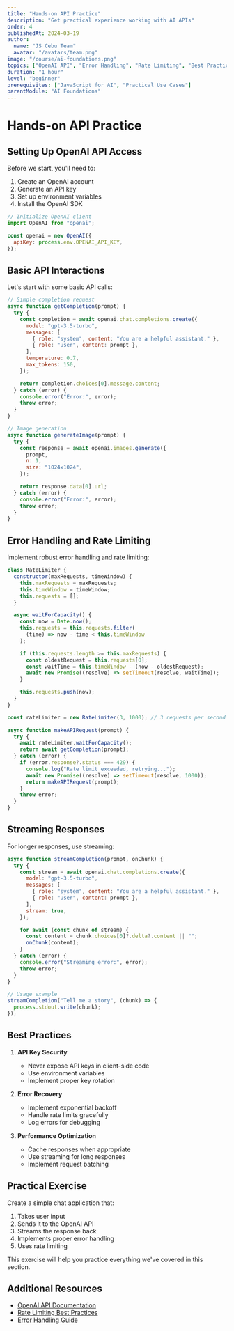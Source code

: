 ```yaml
---
title: "Hands-on API Practice"
description: "Get practical experience working with AI APIs"
order: 4
publishedAt: 2024-03-19
author:
  name: "JS Cebu Team"
  avatar: "/avatars/team.png"
image: "/course/ai-foundations.png"
topics: ["OpenAI API", "Error Handling", "Rate Limiting", "Best Practices"]
duration: "1 hour"
level: "beginner"
prerequisites: ["JavaScript for AI", "Practical Use Cases"]
parentModule: "AI Foundations"
---
```


# Hands-on API Practice

## Setting Up OpenAI API Access

Before we start, you'll need to:

1. Create an OpenAI account
2. Generate an API key
3. Set up environment variables
4. Install the OpenAI SDK

```javascript
// Initialize OpenAI client
import OpenAI from "openai";

const openai = new OpenAI({
  apiKey: process.env.OPENAI_API_KEY,
});
```

## Basic API Interactions

Let's start with some basic API calls:

```javascript
// Simple completion request
async function getCompletion(prompt) {
  try {
    const completion = await openai.chat.completions.create({
      model: "gpt-3.5-turbo",
      messages: [
        { role: "system", content: "You are a helpful assistant." },
        { role: "user", content: prompt },
      ],
      temperature: 0.7,
      max_tokens: 150,
    });

    return completion.choices[0].message.content;
  } catch (error) {
    console.error("Error:", error);
    throw error;
  }
}

// Image generation
async function generateImage(prompt) {
  try {
    const response = await openai.images.generate({
      prompt,
      n: 1,
      size: "1024x1024",
    });

    return response.data[0].url;
  } catch (error) {
    console.error("Error:", error);
    throw error;
  }
}
```

## Error Handling and Rate Limiting

Implement robust error handling and rate limiting:

```javascript
class RateLimiter {
  constructor(maxRequests, timeWindow) {
    this.maxRequests = maxRequests;
    this.timeWindow = timeWindow;
    this.requests = [];
  }

  async waitForCapacity() {
    const now = Date.now();
    this.requests = this.requests.filter(
      (time) => now - time < this.timeWindow
    );

    if (this.requests.length >= this.maxRequests) {
      const oldestRequest = this.requests[0];
      const waitTime = this.timeWindow - (now - oldestRequest);
      await new Promise((resolve) => setTimeout(resolve, waitTime));
    }

    this.requests.push(now);
  }
}

const rateLimiter = new RateLimiter(3, 1000); // 3 requests per second

async function makeAPIRequest(prompt) {
  try {
    await rateLimiter.waitForCapacity();
    return await getCompletion(prompt);
  } catch (error) {
    if (error.response?.status === 429) {
      console.log("Rate limit exceeded, retrying...");
      await new Promise((resolve) => setTimeout(resolve, 1000));
      return makeAPIRequest(prompt);
    }
    throw error;
  }
}
```

## Streaming Responses

For longer responses, use streaming:

```javascript
async function streamCompletion(prompt, onChunk) {
  try {
    const stream = await openai.chat.completions.create({
      model: "gpt-3.5-turbo",
      messages: [
        { role: "system", content: "You are a helpful assistant." },
        { role: "user", content: prompt },
      ],
      stream: true,
    });

    for await (const chunk of stream) {
      const content = chunk.choices[0]?.delta?.content || "";
      onChunk(content);
    }
  } catch (error) {
    console.error("Streaming error:", error);
    throw error;
  }
}

// Usage example
streamCompletion("Tell me a story", (chunk) => {
  process.stdout.write(chunk);
});
```

## Best Practices

1. **API Key Security**

   - Never expose API keys in client-side code
   - Use environment variables
   - Implement proper key rotation

2. **Error Recovery**

   - Implement exponential backoff
   - Handle rate limits gracefully
   - Log errors for debugging

3. **Performance Optimization**
   - Cache responses when appropriate
   - Use streaming for long responses
   - Implement request batching

## Practical Exercise

Create a simple chat application that:

1. Takes user input
2. Sends it to the OpenAI API
3. Streams the response back
4. Implements proper error handling
5. Uses rate limiting

This exercise will help you practice everything we've covered in this section.

## Additional Resources

- [OpenAI API Documentation](https://platform.openai.com/docs/api-reference)
- [Rate Limiting Best Practices](https://platform.openai.com/docs/guides/rate-limits)
- [Error Handling Guide](https://platform.openai.com/docs/guides/error-codes)
